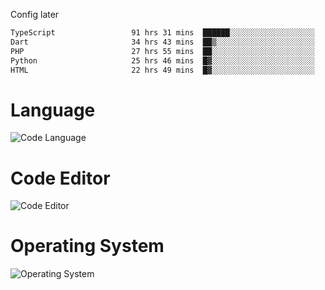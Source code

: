 <!-- ## Hi there 👋 -->
Config later

<!--
**rickrck/rickrck** is a ✨ _special_ ✨ repository because its `README.md` (this file) appears on your GitHub profile.

Here are some ideas to get you started:

- 🔭 I’m currently working on ...
- 🌱 I’m currently learning ...
- 👯 I’m looking to collaborate on ...
- 🤔 I’m looking for help with ...
- 💬 Ask me about ...
- 📫 How to reach me: ...
- 😄 Pronouns: ...
- ⚡ Fun fact: ...
-->

<!--START_SECTION:waka-->

```txt
TypeScript                 91 hrs 31 mins  ██████░░░░░░░░░░░░░░░░░░░   24.49 %
Dart                       34 hrs 43 mins  ██▒░░░░░░░░░░░░░░░░░░░░░░   09.29 %
PHP                        27 hrs 55 mins  ██░░░░░░░░░░░░░░░░░░░░░░░   07.47 %
Python                     25 hrs 46 mins  █▓░░░░░░░░░░░░░░░░░░░░░░░   06.89 %
HTML                       22 hrs 49 mins  █▓░░░░░░░░░░░░░░░░░░░░░░░   06.11 %
```

<!--END_SECTION:waka-->

# Language
![Code Language](https://wakatime.com/share/@Rie/857855bd-8826-4360-bd0b-30668e651616.svg)

# Code Editor
![Code Editor](https://wakatime.com/share/@Rie/630d1d98-3d54-4afd-a23d-fa79134fc528.svg)

# Operating System
![Operating System](https://wakatime.com/share/@Rie/a7b1eb7d-159b-4b03-8226-3a05ad998782.svg)
